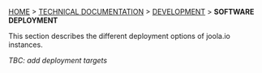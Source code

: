[HOME](Home) > [TECHNICAL DOCUMENTATION](technical-documentation) > [DEVELOPMENT](the-development-process) > **SOFTWARE DEPLOYMENT**

This section describes the different deployment options of joola.io instances.

*TBC: add deployment targets*